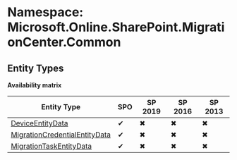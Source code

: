 # Namespace: Microsoft.Online.SharePoint.MigrationCenter.Common
## Entity Types

**Availability matrix**

Entity Type | SPO | SP 2019 | SP 2016 | SP 2013
----------|-----|---------|---------|--------
[DeviceEntityData](./EntityTypes/DeviceEntityData.md) | ✔ | ✖ | ✖ | ✖
[MigrationCredentialEntityData](./EntityTypes/MigrationCredentialEntityData.md) | ✔ | ✖ | ✖ | ✖
[MigrationTaskEntityData](./EntityTypes/MigrationTaskEntityData.md) | ✔ | ✖ | ✖ | ✖
